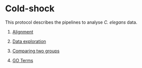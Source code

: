 # Cold-shock

This protocol describes the pipelines to analyse _C. elegans_ data.

1. [Alignment](https://github.com/cenk-celik/cold-shock/blob/main/alignment.r)

2. [Data exploration](https://github.com/cenk-celik/cold-shock/blob/main/data_exploration.r)

3. [Comparing two groups](https://github.com/cenk-celik/cold-shock/blob/main/treatment1_vs_control.R)

4. [GO Terms](https://github.com/cenk-celik/cold-shock/blob/main/GO_terms.r)
